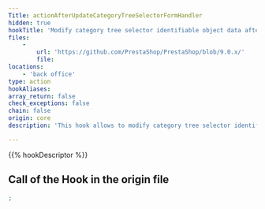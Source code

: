 ```yaml
---
Title: actionAfterUpdateCategoryTreeSelectorFormHandler
hidden: true
hookTitle: 'Modify category tree selector identifiable object data after updating it'
files:
    -
        url: 'https://github.com/PrestaShop/PrestaShop/blob/9.0.x/'
        file: 
locations:
    - 'back office'
type: action
hookAliases: 
array_return: false
check_exceptions: false
chain: false
origin: core
description: 'This hook allows to modify category tree selector identifiable object forms data after it was updated'

---
```


{{% hookDescriptor %}}

## Call of the Hook in the origin file

```php
;
```
